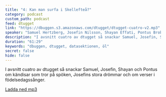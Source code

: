 ```yaml
---
title: "4: Kan man surfa i Skellefteå?"
category: podcast
custom_path: podcast
feed: dtugget
link: "https://dbuggen.s3.amazonaws.com/dtugget/dtugget-cuatro-v2.mp3"
speaker: "Samuel Hertzberg, Josefin Nilsson, Shayan Effati, Pontus Broberg"
description: "I avsnitt cuatro av dtugget så snackar Samuel, Josefin, Shayan och Pontus om kändisar som tror på spöken, Josefins stora drömmar och om verser i födelsedagssånger."
duration: "61:29"
keywords: "dbuggen, dtugget, datasektionen, öl"
secret: false
hide: false
---
```

<script src="/audiojs/audio.min.js"></script>
<script>
  audiojs.events.ready(function() {
    var as = audiojs.createAll();
  });
</script>

I avsnitt cuatro av dtugget så snackar Samuel, Josefin, Shayan och Pontus om kändisar som tror på spöken, Josefins stora drömmar och om verser i födelsedagssånger.

<audio src="{{ page.link }}" preload="auto"></audio>

<p class="center">
  <a class="center" href="{{ page.link }}">Ladda ned mp3</a>
</p>
